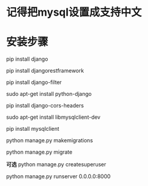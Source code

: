 # 记得把mysql设置成支持中文

# 安装步骤
pip install django

pip install djangorestframework

pip install django-filter

sudo apt-get install python-django

pip install django-cors-headers

sudo apt-get install libmysqlclient-dev

pip install mysqlclient

python manage.py makemigrations

python manage.py migrate

**可选** python manage.py createsuperuser

python manage.py runserver 0.0.0.0:8000
